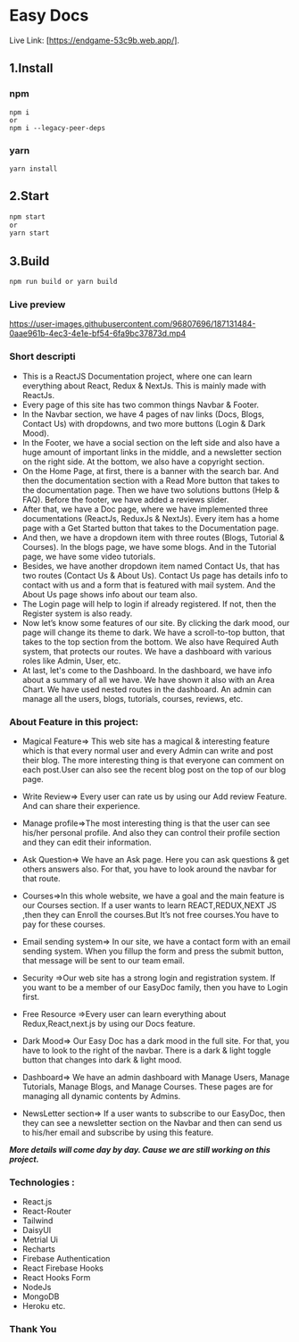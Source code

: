 # Easy Docs

Live Link: [https://endgame-53c9b.web.app/].

## 1.Install

### npm

```
npm i
or
npm i --legacy-peer-deps
```

### yarn

```
yarn install
```

## 2.Start

```sh
npm start
or
yarn start
```

## 3.Build

```sh
npm run build or yarn build
```

### Live preview 

https://user-images.githubusercontent.com/96807696/187131484-0aae961b-4ec3-4e1e-bf54-6fa9bc37873d.mp4



### Short descripti


- This is a ReactJS Documentation project, where one can learn everything about React, Redux & NextJs. This is mainly made with ReactJs.
- Every page of this site has two common things Navbar & Footer.
- In the Navbar section, we have 4 pages of nav links (Docs, Blogs, Contact Us) with dropdowns, and two more buttons (Login & Dark Mood).
- In the Footer, we have a social section on the left side and also have a huge amount of important links in the middle, and a newsletter section on the right side. At the bottom, we also have a copyright section.
- On the Home Page, at first, there is a banner with the search bar. And then the documentation section with a Read More button that takes to the documentation page. Then we have two solutions buttons (Help & FAQ). Before the footer, we have added a reviews slider.
- After that, we have a Doc page, where we have implemented three documentations (ReactJs, ReduxJs & NextJs). Every item has a home page with a Get Started button that takes to the Documentation page.
- And then, we have a dropdown item with three routes (Blogs, Tutorial & Courses). In the blogs page, we have some blogs. And in the Tutorial page, we have some video tutorials.
- Besides, we have another dropdown item named Contact Us, that has two routes (Contact Us & About Us). Contact Us page has details info to contact with us and a form that is featured with mail system. And the About Us page shows info about our team also.
- The Login page will help to login if already registered. If not, then the Register system is also ready.
- Now let’s know some features of our site. By clicking the dark mood, our page will change its theme to dark. We have a scroll-to-top button, that takes to the top section from the bottom. We also have Required Auth system, that protects our routes. We have a dashboard with various roles like Admin, User, etc.
- At last, let's come to the Dashboard. In the dashboard, we have info about a summary of all we have. We have shown it also with an Area Chart. We have used nested routes in the dashboard. An admin can manage all the users, blogs, tutorials, courses, reviews, etc.
### About Feature in this project:

- Magical Feature=> This web site has a magical & interesting  feature which is that every normal user and every Admin can write and post their blog. The more interesting thing is that everyone can comment on each post.User can also see the recent blog post on the top of our blog page.

- Write Review=> Every user can rate us by using our Add review Feature. And can share their experience.

- Manage profile=>The most interesting thing is that the user can see his/her personal profile. And also they can control their profile section and they can edit their information.

- Ask Question=> We have an Ask page. Here you can ask questions & get others answers also. For that, you have to look around the navbar for that route.

- Courses=>In this whole website, we have a goal and the main feature is our Courses section. If a user wants to learn REACT,REDUX,NEXT JS ,then they can Enroll the courses.But It’s not free courses.You have to pay for these courses.

- Email sending system=> In our site, we have a contact form with an email sending system. When you  fillup the form and press the submit button, that message will be sent to our team email.

- Security =>Our web site has a strong login and registration system. If you want to be a member of our EasyDoc family, then you have to Login first.

- Free Resource =>Every user can learn everything about Redux,React,next.js by using our Docs feature.

- Dark Mood=> Our Easy Doc has a dark mood in the full site. For that, you have to look to the right of the navbar. There is a dark & light toggle button that changes into dark & light mood.

- Dashboard=> We have an admin dashboard with Manage  Users, Manage Tutorials, Manage Blogs, and Manage Courses. These pages are for managing all dynamic contents by Admins. 

- NewsLetter section=> If a user wants to subscribe to our EasyDoc, then they can see a newsletter section on the Navbar and then can send us to his/her email and subscribe by using this feature.


***More details will come day by day. Cause we are still working on this project.***


### Technologies :
- React.js
- React-Router
- Tailwind
- DaisyUI
- Metrial Ui
- Recharts
- Firebase Authentication
- React Firebase Hooks 
- React Hooks Form 
- NodeJs
- MongoDB
- Heroku etc.


### Thank You
